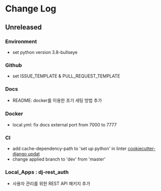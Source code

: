 # Change Log

## Unreleased

### Environment

- set python version 3.8-bullseye

### Github

- set ISSUE_TEMPLATE & PULL_REQUEST_TEMPLATE

### Docs

- README: docker를 이용한 초기 세팅 방법 추가

### Docker

- local.yml: fix docs external port from 7000 to 7777

### CI

- add cache-dependency-path to 'set up python' in linter [cookiecutter-django updat](https://github.com/cookiecutter/cookiecutter-django/pull/3520/files)
- change applied branch to 'dev' from 'master'

### Local_Apps : dj-rest_auth

- 사용자 관리를 위한 REST API 패키지 추가
